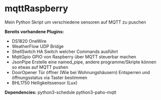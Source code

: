 # mqttRaspberry
Mein Python Skript um verschiedene sensoren auf MQTT zu puschen

**Bereits vorhandene Plugins:**
 * DS1820 OneWire
 * WeatherFlow UDP Bridge
 * ShellSwitch HA Switch welcher Commands ausführt
 * MqttGpio   GPIO von Raspberry über MQTT steuerbar machen
 * JsonPipe   Erstelle eine named_pipe, andere programme/Skripte können so etwas auf MQTT pushen
 * DoorOpener Tür öffner (Wie bei Wohnungshäusern) Entsperren und öffnungsstatus via Taster bestimmen
 * BHL1750    Helligkeitssensor (Lux)


 **Dependencies:**
 python3-schedule python3-paho-mqtt
